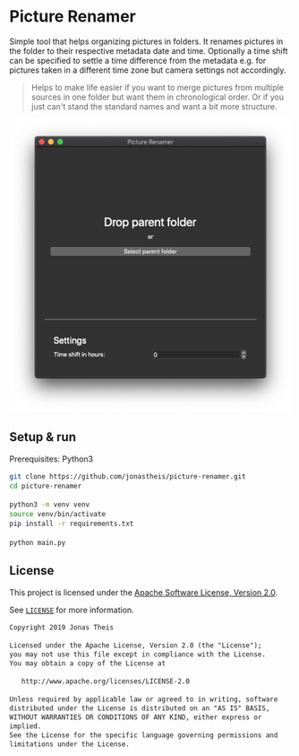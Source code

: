 # Picture Renamer

Simple tool that helps organizing pictures in folders. It renames pictures in the folder to their respective metadata date and time.
Optionally a time shift can be specified to settle a time difference from the metadata e.g. for pictures taken in a different time zone but camera settings not accordingly.

> Helps to make life easier if you want to merge pictures from multiple sources in one folder but want them in chronological order.
Or if you just can't stand the standard names and want a bit more structure.

<div style="text-align:center"><img src="assets/screenshot.png?raw=true" /></div>

## Setup & run
Prerequisites: Python3

```bash
git clone https://github.com/jonastheis/picture-renamer.git
cd picture-renamer

python3 -m venv venv 
source venv/bin/activate
pip install -r requirements.txt

python main.py
```


## License
This project is licensed under the [Apache Software License, Version 2.0](http://www.apache.org/licenses/LICENSE-2.0).

See [`LICENSE`](LICENSE) for more information.

    Copyright 2019 Jonas Theis
    
    Licensed under the Apache License, Version 2.0 (the "License");
    you may not use this file except in compliance with the License.
    You may obtain a copy of the License at
    
       http://www.apache.org/licenses/LICENSE-2.0
    
    Unless required by applicable law or agreed to in writing, software
    distributed under the License is distributed on an "AS IS" BASIS,
    WITHOUT WARRANTIES OR CONDITIONS OF ANY KIND, either express or implied.
    See the License for the specific language governing permissions and
    limitations under the License.
